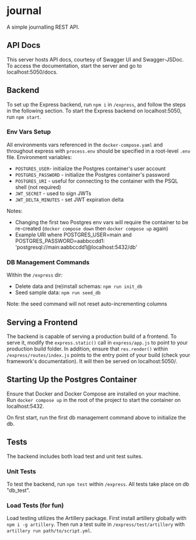 # journal
A simple journalling REST API.

## API Docs
This server hosts API docs, courtesy of Swagger UI and Swagger-JSDoc. To access the documentation, start the server and go to localhost:5050/docs. 

## Backend
To set up the Express backend, run `npm i` in `/express`, and follow the steps in the following section. To start the Express backend on localhost:5050, run `npm start`. 

### Env Vars Setup
All environments vars referenced in the `docker-compose.yaml` and throughout express with `process.env` should be specified in a root-level `.env` file. Environment variables:
- `POSTGRES_USER`- initialize the Postgres container's user account
- `POSTGRES_PASSWORD` - initialize the Postgres container's password
- `POSTGRES_URI` - useful for connecting to the container with the PSQL shell (not required)
- `JWT_SECRET` - used to sign JWTs
- `JWT_DELTA_MINUTES` - set JWT expiration delta

Notes: 
- Changing the first two Postgres env vars will require the container to be re-created (`docker compose down` then `docker compose up` again)
- Example URI where POSTGRES_USER=main and POSTGRES_PASSWORD=aabbccdd1: 'postgresql://main:aabbccdd1@localhost:5432/db'

### DB Management Commands
Within the `/express` dir:

- Delete data and (re)install schemas: `npm run init_db`
- Seed sample data: `npm run seed_db` 

Note: the seed command will not reset auto-incrementing columns

## Serving a Frontend
The backend is capable of serving a production build of a frontend. To serve it, modify the `express.static()` call in `express/app.js` to point to your production build folder. In addition, ensure that `res.render()` within `/express/routes/index.js` points to the entry point of your build (check your framework's documentation). It will then be served on localhost:5050/.

## Starting Up the Postgres Container
Ensure that Docker and Docker Compose are installed on your machine. Run `docker compose up` in the root of the project to start the container on localhost:5432.

On first start, run the first db management command above to initialize the db.

## Tests
The backend includes both load test and unit test suites. 

### Unit Tests
To test the backend, run `npm test` within `/express`. All tests take place on db "db_test".

### Load Tests (for fun)
Load testing utilizes the Artillery package. First install artillery globally with `npm i -g artillery`. Then run a test suite in `/express/test/artillery` with `artillery run path/to/script.yml`. 

